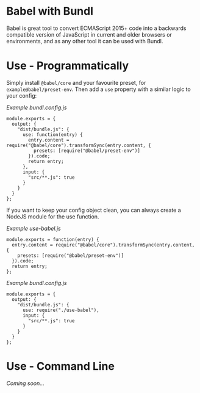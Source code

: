 # Babel with Bundl

Babel is great tool to convert ECMAScript 2015+ code into a backwards compatible version of JavaScript in current and older browsers or environments, and as any other tool it can be used with Bundl.

# Use - Programmatically

Simply install `@babel/core` and your favourite preset, for `example@babel/preset-env`. 
Then add a `use` property with a similar logic to your config:

*Example bundl.config.js*
```[javascript]
module.exports = {
  output: {
    "dist/bundle.js": {
      use: function(entry) {
        entry.content = require("@babel/core").transformSync(entry.content, {
          presets: [require("@babel/preset-env")]
        }).code;
        return entry;
      },
      input: {
        "src/**.js": true
      }
    }
  }
};
```

If you want to keep your config object clean, you can always create a NodeJS module for the use function.

*Example use-babel.js*
```[javascript]
module.exports = function(entry) {
  entry.content = require("@babel/core").transformSync(entry.content, {
    presets: [require("@babel/preset-env")]
  }).code;
  return entry;      
};
```

*Example bundl.config.js*
```[javascript]
module.exports = {
  output: {
    "dist/bundle.js": {
      use: require("./use-babel"),
      input: {
        "src/**.js": true
      }
    }
  }
};
```

# Use - Command Line
*Coming soon...*
